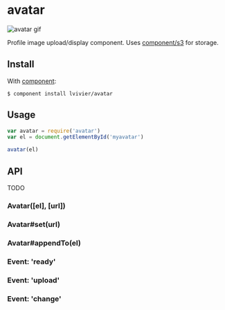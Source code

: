 
# avatar

![avatar gif](https://i.cloudup.com/XloypZKJ20.gif)

Profile image upload/display component.
Uses [component/s3](https://github.com/component/s3) for storage.

## Install

With [component](https://github.com/component/component):

```
$ component install lvivier/avatar
```

## Usage

```js
var avatar = require('avatar')
var el = document.getElementById('myavatar')

avatar(el)
```

## API

TODO

### Avatar([el], [url])
### Avatar#set(url)
### Avatar#appendTo(el)
### Event: 'ready'
### Event: 'upload'
### Event: 'change'
